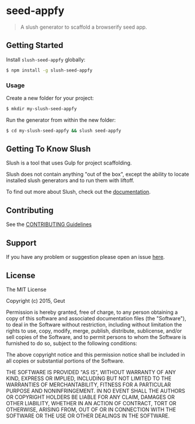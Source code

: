 # seed-appfy

> A slush generator to scaffold a browserify seed app.


## Getting Started

Install `slush-seed-appfy` globally:

```bash
$ npm install -g slush-seed-appfy
```

### Usage

Create a new folder for your project:

```bash
$ mkdir my-slush-seed-appfy
```

Run the generator from within the new folder:

```bash
$ cd my-slush-seed-appfy && slush seed-appfy
```

## Getting To Know Slush

Slush is a tool that uses Gulp for project scaffolding.

Slush does not contain anything "out of the box", except the ability to locate installed slush generators and to run them with liftoff.

To find out more about Slush, check out the [documentation](https://github.com/klei/slush).

## Contributing

See the [CONTRIBUTING Guidelines](https://github.com/geut/slush-seed-appfy/blob/master/CONTRIBUTING.md)

## Support
If you have any problem or suggestion please open an issue [here](https://github.com/geut/slush-seed-appfy/issues).

## License 

The MIT License

Copyright (c) 2015, Geut

Permission is hereby granted, free of charge, to any person
obtaining a copy of this software and associated documentation
files (the "Software"), to deal in the Software without
restriction, including without limitation the rights to use,
copy, modify, merge, publish, distribute, sublicense, and/or sell
copies of the Software, and to permit persons to whom the
Software is furnished to do so, subject to the following
conditions:

The above copyright notice and this permission notice shall be
included in all copies or substantial portions of the Software.

THE SOFTWARE IS PROVIDED "AS IS", WITHOUT WARRANTY OF ANY KIND,
EXPRESS OR IMPLIED, INCLUDING BUT NOT LIMITED TO THE WARRANTIES
OF MERCHANTABILITY, FITNESS FOR A PARTICULAR PURPOSE AND
NONINFRINGEMENT. IN NO EVENT SHALL THE AUTHORS OR COPYRIGHT
HOLDERS BE LIABLE FOR ANY CLAIM, DAMAGES OR OTHER LIABILITY,
WHETHER IN AN ACTION OF CONTRACT, TORT OR OTHERWISE, ARISING
FROM, OUT OF OR IN CONNECTION WITH THE SOFTWARE OR THE USE OR
OTHER DEALINGS IN THE SOFTWARE.

